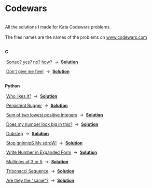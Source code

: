 # Codewars
<br>All the solutions I made for Kata Codewars problems.</br>
<br>The files names are the names of the problems on www.codewars.com</br>

<br><b> C </b></br><br>
&nbsp;<a href="https://www.codewars.com/kata/sorted-yes-no-how/c">Sorted? yes? no? how?</a>&nbsp; -> &nbsp;<a href="https://github.com/ewersonv/Codewars/blob/master/C/sorted_yes_no_how.c"><b>Solution</b></a>&nbsp;

&nbsp;<a href="https://www.codewars.com/kata/dont-give-me-five/c">Don't give me five!</a>&nbsp; -> &nbsp;<a href="https://github.com/ewersonv/Codewars/blob/master/C/dont_give_me_five.c"><b>Solution</b></a>&nbsp;

<br><b> Python </b></br><br>
&nbsp;<a href="https://www.codewars.com/kata/who-likes-it/python">Who likes it?</a>&nbsp; -> &nbsp;<a href="https://github.com/ewersonv/Codewars/blob/master/Python/who_likes_it.py"><b>Solution</b></a>&nbsp;

&nbsp;<a href="https://www.codewars.com/kata/persistent-bugger/python">Persistent Bugger</a>&nbsp; -> &nbsp;<a href="https://github.com/ewersonv/Codewars/blob/master/Python/persistent_bugger.py"><b>Solution</b></a>&nbsp;

&nbsp;<a href="https://www.codewars.com/kata/sum-of-two-lowest-positive-integers/python">Sum of two lowest positive integers</a>&nbsp; -> &nbsp;<a href="https://github.com/ewersonv/Codewars/blob/master/Python/sum_of_two_lowest_positive_integers.py"><b>Solution</b></a>&nbsp;

&nbsp;<a href="https://www.codewars.com/kata/does-my-number-look-big-in-this/python">Does my number look big in this?</a>&nbsp; -> &nbsp;<a href="https://github.com/ewersonv/Codewars/blob/master/Python/does_my_number_look_big_in_this.py"><b>Solution</b></a>&nbsp;

&nbsp;<a href="https://www.codewars.com/kata/dubstep/python">Dubstep</a>&nbsp; -> &nbsp;<a href="https://github.com/ewersonv/Codewars/blob/master/Python/dubstep.py"><b>Solution</b></a>&nbsp;

&nbsp;<a href="https://www.codewars.com/kata/stop-gninnips-my-sdrow/python">Stop gninnipS My sdroW!</a>&nbsp; -> &nbsp;<a href="https://github.com/ewersonv/Codewars/blob/master/Python/stop_gninnips_my_sdrow.py"><b>Solution</b></a>&nbsp;

&nbsp;<a href="https://www.codewars.com/kata/write-number-in-expanded-form/python">Write Number in Expanded Form</a>&nbsp; -> &nbsp;<a href="https://github.com/ewersonv/Codewars/blob/master/Python/write_number_in_expanded_form"><b>Solution</b></a>&nbsp;

&nbsp;<a href="https://www.codewars.com/kata/multiples-of-3-or-5/python">Multiples of 3 or 5</a>&nbsp; -> &nbsp;<a href="https://github.com/ewersonv/Codewars/blob/master/Python/multiplies_of_3_or_5.py"><b>Solution</b></a>&nbsp;

&nbsp;<a href="https://www.codewars.com/kata/tribonacci-sequence/python">Tribonacci Sequence</a>&nbsp; -> &nbsp;<a href="https://github.com/ewersonv/Codewars/blob/master/Python/tribonacci_sequence.py"><b>Solution</b></a>&nbsp;

&nbsp;<a href="https://www.codewars.com/kata/are-they-the-same/python">Are they the "same"?</a>&nbsp; -> &nbsp;<a href="https://github.com/ewersonv/Codewars/blob/master/Python/are_they_the_same.py"><b>Solution</b></a>&nbsp;

